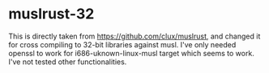 # muslrust-32

This is directly taken from https://github.com/clux/muslrust, and changed it for cross compiling to 32-bit libraries against musl. I've only needed openssl to work for i686-uknown-linux-musl target which seems to work. I've not tested other functionalities.
